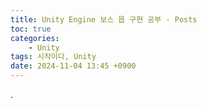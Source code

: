 ```yaml
---
title: Unity Engine 보스 몹 구현 공부 - Posts
toc: true
categories:        
    - Unity
tags: 시작이다, Unity
date: 2024-11-04 13:45 +0900
---
```


.